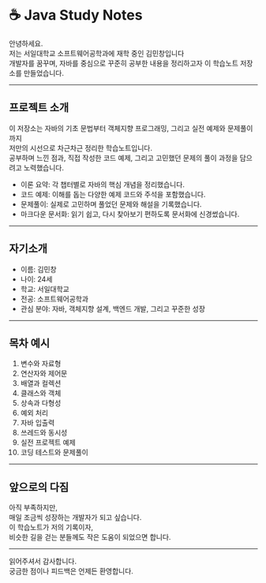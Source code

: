 # ☕ Java Study Notes

안녕하세요.  
저는 서일대학교 소프트웨어공학과에 재학 중인 김민창입니다  
개발자를 꿈꾸며, 자바를 중심으로 꾸준히 공부한 내용을 정리하고자 이 학습노트 저장소를 만들었습니다.

---

## 프로젝트 소개

이 저장소는 자바의 기초 문법부터 객체지향 프로그래밍, 그리고 실전 예제와 문제풀이까지  
저만의 시선으로 차근차근 정리한 학습노트입니다.  
공부하며 느낀 점과, 직접 작성한 코드 예제, 그리고 고민했던 문제의 풀이 과정을 담으려고 노력했습니다.

- 이론 요약: 각 챕터별로 자바의 핵심 개념을 정리했습니다.
- 코드 예제: 이해를 돕는 다양한 예제 코드와 주석을 포함했습니다.
- 문제풀이: 실제로 고민하며 풀었던 문제와 해설을 기록했습니다.
- 마크다운 문서화: 읽기 쉽고, 다시 찾아보기 편하도록 문서화에 신경썼습니다.

---

## 자기소개

- 이름: 김민창
- 나이: 24세
- 학교: 서일대학교
- 전공: 소프트웨어공학과
- 관심 분야: 자바, 객체지향 설계, 백엔드 개발, 그리고 꾸준한 성장

---

## 목차 예시

1. 변수와 자료형
2. 연산자와 제어문
3. 배열과 컬렉션
4. 클래스와 객체
5. 상속과 다형성
6. 예외 처리
7. 자바 입출력
8. 쓰레드와 동시성
9. 실전 프로젝트 예제
10. 코딩 테스트와 문제풀이

---

## 앞으로의 다짐

아직 부족하지만,  
매일 조금씩 성장하는 개발자가 되고 싶습니다.  
이 학습노트가 저의 기록이자,  
비슷한 길을 걷는 분들께도 작은 도움이 되었으면 합니다.

---

읽어주셔서 감사합니다.  
궁금한 점이나 피드백은 언제든 환영합니다.
